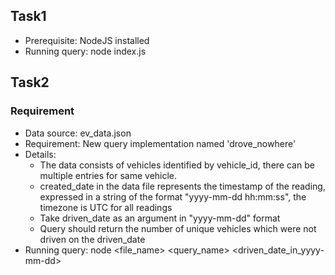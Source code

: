 ## Task1
- Prerequisite: NodeJS installed
- Running query: node index.js <query> <param2>

## Task2
### Requirement
- Data source: ev_data.json
- Requirement: New query implementation named 'drove_nowhere'
- Details: 
  - The data consists of vehicles identified by vehicle_id, there can be multiple entries for same vehicle.
  - created_date in the data file represents the timestamp of the reading, expressed in a string of the format  "yyyy-mm-dd hh:mm:ss", the timezone is UTC for all readings
  - Take driven_date as an argument in "yyyy-mm-dd" format
  - Query should return the number of unique vehicles which were not driven on the driven_date
- Running query: node <file_name> <query_name> <driven_date_in_yyyy-mm-dd>
